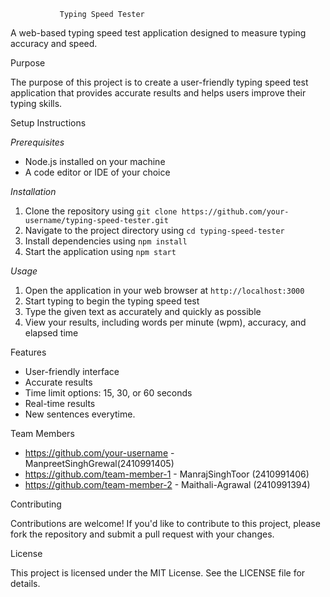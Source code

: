                Typing Speed Tester

A web-based typing speed test application designed to measure typing accuracy and speed.

Purpose

The purpose of this project is to create a user-friendly typing speed test application that provides accurate results and helps users improve their typing skills.

Setup Instructions

*Prerequisites*
- Node.js installed on your machine
- A code editor or IDE of your choice

*Installation*
1. Clone the repository using `git clone https://github.com/your-username/typing-speed-tester.git`
2. Navigate to the project directory using `cd typing-speed-tester`
3. Install dependencies using `npm install`
4. Start the application using `npm start`

*Usage*
1. Open the application in your web browser at `http://localhost:3000`
2. Start typing to begin the typing speed test
3. Type the given text as accurately and quickly as possible
4. View your results, including words per minute (wpm), accuracy, and elapsed time

Features

- User-friendly interface
- Accurate results
- Time limit options: 15, 30, or 60 seconds
- Real-time results
- New sentences everytime.

Team Members

- https://github.com/your-username - ManpreetSinghGrewal(2410991405)
- https://github.com/team-member-1 - ManrajSinghToor    (2410991406)
- https://github.com/team-member-2 - Maithali-Agrawal   (2410991394)


Contributing

Contributions are welcome! If you'd like to contribute to this project, please fork the repository and submit a pull request with your changes.

License

This project is licensed under the MIT License. See the LICENSE file for details.
